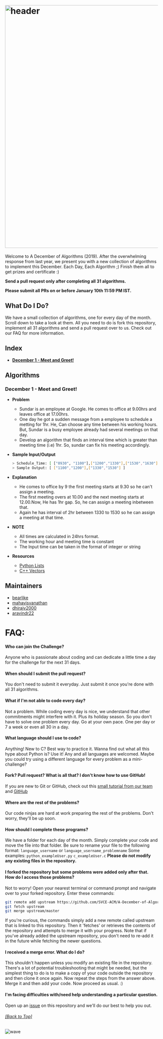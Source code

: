 <div align="left">
<h1>
    <img alt="header" src="/src/assets/Header.png" width="800"></img>
</h1>
Welcome to A December of Algorithms (2019). After the overwhelming response from last year, we present you with a new collection of algorithms to implement this December. Each Day, Each Algorithm ;) Finish them all to get prizes and certificate :)

**Send a pull request only after completing all 31 algorithms.**

**Please submit all PRs on or before January 10th 11:59 PM IST.**

## What Do I Do?
We have a small collection of algorithms, one for every day of the month. Scroll down to take a look at them. All you need to do is fork this repository, implement all 31  algorithms and send a pull request over to us. Check out our FAQ for more information.



## Index
  - [**December 1 - Meet and Greet!**](#december-1---meet-and-greet)


## Algorithms

### **December 1 - Meet and Greet!**
  - **Problem**
    - Sundar is an employee at Google. He comes to office at 9.00hrs and leaves office at 17.00hrs.
    - One day he got a sudden message from a employee to schedule a metting for 1hr. He, Can choose any time between his working hours. But, Sundar is a busy             employee already had several meetings on that day.
    - Develop an algorithm that finds an interval time which is greater than meeting time (i.e) 1hr. So, sundar can fix his meeting accordingly.
  - **Sample Input/Output**
      ```bash
      > Schedule_Time: [ ["0930", "1100"],["1200","1330"],["1530","1630"] ]
      > Sample Output: [ ["1100","1200"],["1330","1530"] ]
      ```
  - **Explanation**
    - He comes to office by 9 the first meeting starts at 9.30 so he can't assign a meeting.
    - The first meeting overs at 10.00 and the next meeting starts at 12.00.Now, He has 1hr gap. So, he can assign a meeting inbetween that.
    - Again he has interval of 2hr between 1330 to 1530 so he can assign a meeting at that time.

  - **NOTE**
    - All times are calculated in 24hrs format.
    - The working hour and meeting time is constant
    - The Input time can be taken in the format of integer or string
  - **Resources**
    - [Python Lists](https://www.w3schools.com/python/python_lists.asp)
    - [C++ Vectors](https://www.geeksforgeeks.org/vector-in-cpp-stl/)


## Maintainers
- [bearlike](https://github.com/bearlike)
- [mahavisvanathan](https://github.com/mahavisvanathan)
- [dhirajv2000](https://github.com/dhirajv2000)
- [aravindr22](https://github.com/aravindr22)



FAQ:
======
  #### Who can join the Challenge?
  Anyone who is passionate about coding and can dedicate a little time a day for the challenge for the next 31 days.

  #### When should I submit the pull request?
  You don't need to submit it everyday. Just submit it once you're done with all 31 algorithms.

  #### What if I'm not able to code every day?
  Not a problem. While coding every day is nice, we understand that other commitments might interfere with it. Plus its holiday season. So you don't have to solve one problem every day. Go at your own pace. One per day or 7 a week or even all 30 in a day.

  #### What language should I use to code?
  Anything! New to C? Best way to practice it. Wanna find out what all this hype about Python is? Use it! Any and all languages are welcomed. Maybe you could try using a different language for every problem as a mini-challenge?

  #### Fork? Pull request? What is all that? I don't know how to use GitHub!
  If you are new to Git or GitHub, check out this [small tutorial from our team](https://github.com/ASS-G/Git-Training-Kit) and [GitHub](https://guides.github.com/activities/hello-world/)

  #### Where are the rest of the problems?
  Our code ninjas are hard at work preparing the rest of the problems. Don't worry, they'll be up soon.

  #### How should I complete these programs?
  We have a folder for each day of the month. Simply complete your code and move the file into that folder. Be sure to rename your file to the following format: `language_username` or `language_username_problemname`
  Some examples:
  `python_exampleUser.py`
  `c_exampleUser.c`
  **Please do not modify any existing files in the repository.**

  #### I forked the repository but some problems were added only after that. How do I access those problems?
  Not to worry! Open your nearest terminal or command prompt and navigate over to your forked repository. Enter these commands:
  ```bash
  git remote add upstream https://github.com/SVCE-ACM/A-December-of-Algorithms-2019.git
  git fetch upstream
  git merge upstream/master
  ```
  If you're curious, the commands simply add a new remote called upstream that is linked to this repository. Then it 'fetches' or retrieves the contents of the repository and attempts to merge it with your progress.
  Note that if you've already added the upstream repository, you don't need to re-add it in the future while fetching the newer questions.

  #### I received a merge error. What do I do?
  This shouldn't happen unless you modify an existing file in the repository. There's a lot of potential troubleshooting that might be needed, but the simplest thing to do is to make a copy of your code outside the repository and then clone it once again. Now repeat the steps from the answer above. Merge it and then add your code. Now proceed as usual. :)

  #### I'm facing difficulties with/need help understanding a particular question.
  Open up an [issue](https://github.com/SVCE-ACM/A-December-of-Algorithms-2019/issues) on this repository and we'll do our best to help you out.

###### [[Back to Top]](#----)

![wave](http://cdn.thekrishna.in/img/common/border.png)
